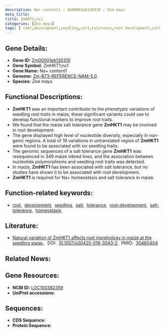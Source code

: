 ```yaml
---
description: Na+ content1 ; Zm00001eb130310 ; Zea mays
meta_title:
title: ZmHKT1;nc1
categories: [Zea mays]
tags: [ root,development,seedling,salt,tolerance,root development,salt tolerance,homeostasis ]
---
```


## Gene Details:
- **Gene ID:**	[Zm00001eb130310](https://www.maizegdb.org/gene_center/gene/Zm00001eb130310)
- **Gene Symbol:** ZmHKT1;nc1
- **Gene Name:** Na+ content1
- **Genome:** [Zm-B73-REFERENCE-NAM-5.0](https://www.maizegdb.org/genome/assembly/Zm-B73-REFERENCE-NAM-5.0)
- **Species:** *Zea mays*

## Functional Descriptions:
   - **ZmHKT1** was an important contributor to the phenotypic variations of seedling root traits in maize, these significant variants could use to develop functional markers to improve root traits.
   - We found that the maize salt tolerance gene **ZmHKT1** may be involved in root development.
   - The gene displayed high level of nucleotide diversity, especially in non-genic regions. A total of 19 variations in untranslated region of **ZmHKT1** were found to be associated with six seedling traits.
   - The genomic sequences of a salt tolerance gene **ZmHKT1** was resequenced in 349 maize inbred lines, and the association between nucleotide polymorphisms and seedling root traits was detected.
   - In maize, **ZmHKT1** has been associated with salt tolerance, but no studies have shown it to be associated with root development.
   - **ZmHKT1** is required for Na+ homeostasis and salt tolerance in maize.

## Function-related keywords:
- [root](/tags/root/),&nbsp;&nbsp;[development](/tags/development/),&nbsp;&nbsp;[seedling](/tags/seedling/),&nbsp;&nbsp;[salt](/tags/salt/),&nbsp;&nbsp;[tolerance](/tags/tolerance/),&nbsp;&nbsp;[root-development](/tags/root-development/),&nbsp;&nbsp;[salt-tolerance](/tags/salt-tolerance/),&nbsp;&nbsp;[homeostasis](/tags/homeostasis/)

## Literature:
   - [Natural variation of ZmHKT1 affects root morphology in maize at the seedling stage.]( https://link.springer.com/article/10.1007/s00425-018-3043-2).&nbsp;&nbsp;DOI:&nbsp;&nbsp;[10.1007/s00425-018-3043-2](https://link.springer.com/article/10.1007/s00425-018-3043-2);&nbsp;&nbsp;PMID:&nbsp;&nbsp;[30460404](https://pubmed.ncbi.nlm.nih.gov/30460404/)

## Related News:

## Gene Resources:
- **NCBI ID:** [LOC100382359](https://www.ncbi.nlm.nih.gov/gene/?term=LOC100382359)
- **UniProt accessions:** [](https://www.uniprot.org/uniprotkb//entry)



## Sequences:
- **CDS Sequence:**
- **Protein Sequence:**
